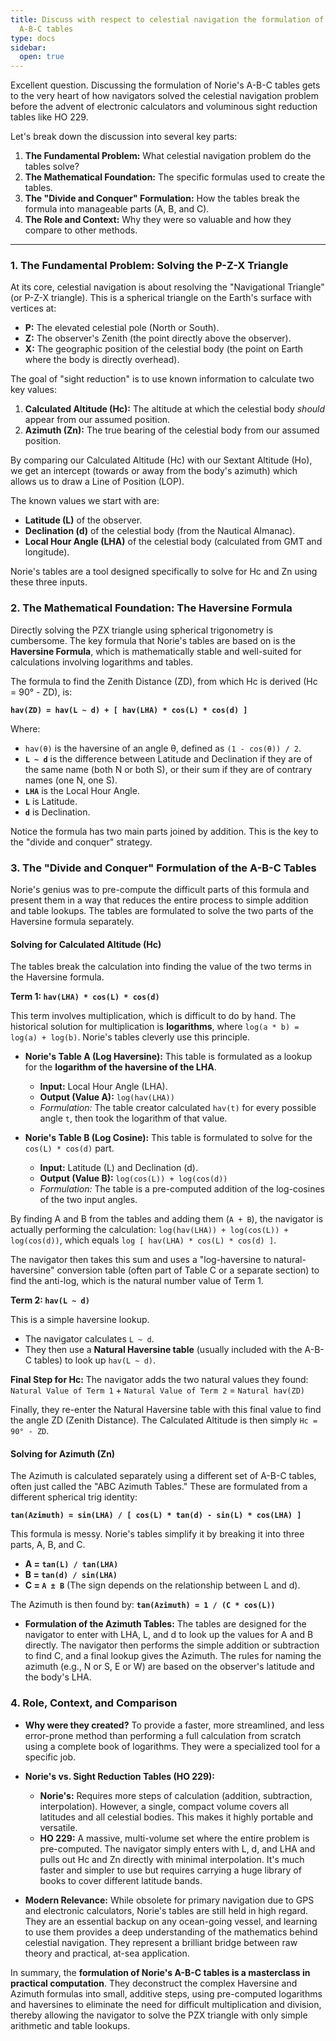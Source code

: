 ```yaml
---
title: Discuss with respect to celestial navigation the formulation of Nories Nautical
  A-B-C tables
type: docs
sidebar:
  open: true
---
```


Excellent question. Discussing the formulation of Norie's A-B-C tables gets to the very heart of how navigators solved the celestial navigation problem before the advent of electronic calculators and voluminous sight reduction tables like HO 229.

Let's break down the discussion into several key parts:
1.  **The Fundamental Problem:** What celestial navigation problem do the tables solve?
2.  **The Mathematical Foundation:** The specific formulas used to create the tables.
3.  **The "Divide and Conquer" Formulation:** How the tables break the formula into manageable parts (A, B, and C).
4.  **The Role and Context:** Why they were so valuable and how they compare to other methods.

---

### 1. The Fundamental Problem: Solving the P-Z-X Triangle

At its core, celestial navigation is about resolving the "Navigational Triangle" (or P-Z-X triangle). This is a spherical triangle on the Earth's surface with vertices at:

*   **P:** The elevated celestial pole (North or South).
*   **Z:** The observer's Zenith (the point directly above the observer).
*   **X:** The geographic position of the celestial body (the point on Earth where the body is directly overhead).

The goal of "sight reduction" is to use known information to calculate two key values:
1.  **Calculated Altitude (Hc):** The altitude at which the celestial body *should* appear from our assumed position.
2.  **Azimuth (Zn):** The true bearing of the celestial body from our assumed position.

By comparing our Calculated Altitude (Hc) with our Sextant Altitude (Ho), we get an intercept (towards or away from the body's azimuth) which allows us to draw a Line of Position (LOP).

The known values we start with are:
*   **Latitude (L)** of the observer.
*   **Declination (d)** of the celestial body (from the Nautical Almanac).
*   **Local Hour Angle (LHA)** of the celestial body (calculated from GMT and longitude).

Norie's tables are a tool designed specifically to solve for Hc and Zn using these three inputs.

### 2. The Mathematical Foundation: The Haversine Formula

Directly solving the PZX triangle using spherical trigonometry is cumbersome. The key formula that Norie's tables are based on is the **Haversine Formula**, which is mathematically stable and well-suited for calculations involving logarithms and tables.

The formula to find the Zenith Distance (ZD), from which Hc is derived (Hc = 90° - ZD), is:

**`hav(ZD) = hav(L ~ d) + [ hav(LHA) * cos(L) * cos(d) ]`**

Where:
*   `hav(θ)` is the haversine of an angle θ, defined as `(1 - cos(θ)) / 2`.
*   **`L ~ d`** is the difference between Latitude and Declination if they are of the same name (both N or both S), or their sum if they are of contrary names (one N, one S).
*   **`LHA`** is the Local Hour Angle.
*   **`L`** is Latitude.
*   **`d`** is Declination.

Notice the formula has two main parts joined by addition. This is the key to the "divide and conquer" strategy.

### 3. The "Divide and Conquer" Formulation of the A-B-C Tables

Norie's genius was to pre-compute the difficult parts of this formula and present them in a way that reduces the entire process to simple addition and table lookups. The tables are formulated to solve the two parts of the Haversine formula separately.

#### **Solving for Calculated Altitude (Hc)**

The tables break the calculation into finding the value of the two terms in the Haversine formula.

**Term 1: `hav(LHA) * cos(L) * cos(d)`**

This term involves multiplication, which is difficult to do by hand. The historical solution for multiplication is **logarithms**, where `log(a * b) = log(a) + log(b)`. Norie's tables cleverly use this principle.

*   **Norie's Table A (Log Haversine):** This table is formulated as a lookup for the **logarithm of the haversine of the LHA**.
    *   **Input:** Local Hour Angle (LHA).
    *   **Output (Value A):** `log(hav(LHA))`
    *   *Formulation:* The table creator calculated `hav(t)` for every possible angle `t`, then took the logarithm of that value.

*   **Norie's Table B (Log Cosine):** This table is formulated to solve for the `cos(L) * cos(d)` part.
    *   **Input:** Latitude (L) and Declination (d).
    *   **Output (Value B):** `log(cos(L)) + log(cos(d))`
    *   *Formulation:* The table is a pre-computed addition of the log-cosines of the two input angles.

By finding A and B from the tables and adding them (`A + B`), the navigator is actually performing the calculation:
`log(hav(LHA)) + log(cos(L)) + log(cos(d))`, which equals `log [ hav(LHA) * cos(L) * cos(d) ]`.

The navigator then takes this sum and uses a "log-haversine to natural-haversine" conversion table (often part of Table C or a separate section) to find the anti-log, which is the natural number value of Term 1.

**Term 2: `hav(L ~ d)`**

This is a simple haversine lookup.

*   The navigator calculates `L ~ d`.
*   They then use a **Natural Haversine table** (usually included with the A-B-C tables) to look up `hav(L ~ d)`.

**Final Step for Hc:**
The navigator adds the two natural values they found:
`Natural Value of Term 1` + `Natural Value of Term 2` = `Natural hav(ZD)`

Finally, they re-enter the Natural Haversine table with this final value to find the angle ZD (Zenith Distance). The Calculated Altitude is then simply `Hc = 90° - ZD`.

#### **Solving for Azimuth (Zn)**

The Azimuth is calculated separately using a different set of A-B-C tables, often just called the "ABC Azimuth Tables." These are formulated from a different spherical trig identity:

**`tan(Azimuth) = sin(LHA) / [ cos(L) * tan(d) - sin(L) * cos(LHA) ]`**

This formula is messy. Norie's tables simplify it by breaking it into three parts, A, B, and C.

*   **A = `tan(L) / tan(LHA)`**
*   **B = `tan(d) / sin(LHA)`**
*   **C = `A ± B`** (The sign depends on the relationship between L and d).

The Azimuth is then found by: **`tan(Azimuth) = 1 / (C * cos(L))`**

*   **Formulation of the Azimuth Tables:** The tables are designed for the navigator to enter with LHA, L, and d to look up the values for A and B directly. The navigator then performs the simple addition or subtraction to find C, and a final lookup gives the Azimuth. The rules for naming the azimuth (e.g., N or S, E or W) are based on the observer's latitude and the body's LHA.

### 4. Role, Context, and Comparison

*   **Why were they created?** To provide a faster, more streamlined, and less error-prone method than performing a full calculation from scratch using a complete book of logarithms. They were a specialized tool for a specific job.

*   **Norie's vs. Sight Reduction Tables (HO 229):**
    *   **Norie's:** Requires more steps of calculation (addition, subtraction, interpolation). However, a single, compact volume covers all latitudes and all celestial bodies. This makes it highly portable and versatile.
    *   **HO 229:** A massive, multi-volume set where the entire problem is pre-computed. The navigator simply enters with L, d, and LHA and pulls out Hc and Zn directly with minimal interpolation. It's much faster and simpler to use but requires carrying a huge library of books to cover different latitude bands.

*   **Modern Relevance:** While obsolete for primary navigation due to GPS and electronic calculators, Norie's tables are still held in high regard. They are an essential backup on any ocean-going vessel, and learning to use them provides a deep understanding of the mathematics behind celestial navigation. They represent a brilliant bridge between raw theory and practical, at-sea application.

In summary, the **formulation of Norie's A-B-C tables is a masterclass in practical computation**. They deconstruct the complex Haversine and Azimuth formulas into small, additive steps, using pre-computed logarithms and haversines to eliminate the need for difficult multiplication and division, thereby allowing the navigator to solve the PZX triangle with only simple arithmetic and table lookups.